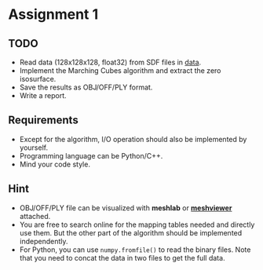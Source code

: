 # Assignment 1

## TODO

- Read data (128x128x128, float32) from SDF files in [data](./data).
- Implement the Marching Cubes algorithm and extract the zero isosurface.
- Save the results as OBJ/OFF/PLY format.
- Write a report.

## Requirements

- Except for the algorithm, I/O operation should also be implemented by yourself.
- Programming language can be Python/C++.
- Mind your code style.

## Hint

- OBJ/OFF/PLY file can be visualized with **meshlab** or [**meshviewer**](../MeshViewer) attached.
- You are free to search online for the mapping tables needed and directly use them. But the other part of the algorithm should be implemented independently.
- For Python, you can use `numpy.fromfile()` to read the binary files. Note that you need to concat the data in two files to get the full data.
